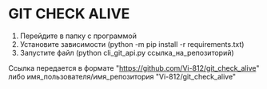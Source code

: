 # GIT CHECK ALIVE

1. Перейдите в папку с программой
2. Установите зависимости (python -m pip install -r requirements.txt)
3. Запустите файл (python cli_git_api.py ссылка_на_репозиторий)

Ссылка передается в формате "https://github.com/Vi-812/git_check_alive" либо имя_пользователя/имя_репозитория 
"Vi-812/git_check_alive" 
